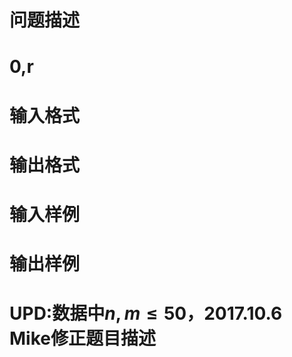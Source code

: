 

# 问题描述 



# 0,r



# 输入格式



# 输出格式



# 输入样例



# 输出样例



# UPD:数据中$n,m \leq 50$，2017.10.6 Mike修正题目描述


